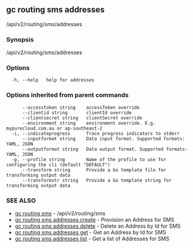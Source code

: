 ## gc routing sms addresses

/api/v2/routing/sms/addresses

### Synopsis

/api/v2/routing/sms/addresses

### Options

```
  -h, --help   help for addresses
```

### Options inherited from parent commands

```
      --accesstoken string    accessToken override
      --clientid string       clientId override
      --clientsecret string   clientSecret override
      --environment string    environment override. E.g. mypurecloud.com.au or ap-southeast-2
  -i, --indicateprogress      Trace progress indicators to stderr
      --inputformat string    Data input format. Supported formats: YAML, JSON
      --outputformat string   Data output format. Supported formats: YAML, JSON
  -p, --profile string        Name of the profile to use for configuring the cli (default "DEFAULT")
      --transform string      Provide a Go template file for transforming output data
      --transformstr string   Provide a Go template string for transforming output data
```

### SEE ALSO

* [gc routing sms](gc_routing_sms.html)	 - /api/v2/routing/sms
* [gc routing sms addresses create](gc_routing_sms_addresses_create.html)	 - Provision an Address for SMS
* [gc routing sms addresses delete](gc_routing_sms_addresses_delete.html)	 - Delete an Address by Id for SMS
* [gc routing sms addresses get](gc_routing_sms_addresses_get.html)	 - Get an Address by Id for SMS
* [gc routing sms addresses list](gc_routing_sms_addresses_list.html)	 - Get a list of Addresses for SMS


